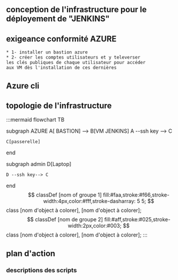 ## conception de l'infrastructure pour le déployement de "JENKINS"

## exigeance conformité AZURE
    * 1- installer un bastion azure
    * 2- créer les comptes utilisateurs et y televerser  
    les clés publiques de chaque utilisateur pour accéder  
    aux VM dès l'installation de ces dernières

## Azure cli

## topologie de l'infrastructure

:::mermaid
flowchart TB
 
  subgraph AZURE 
    A[ BASTION] --> B[VM JENKINS]
    A --ssh key --> C
   
    C[passerelle]
  end

  subgraph admin
    D[Laptop]
   
    D --ssh key--> C
  end
  $$ classDef [nom of groupe 1] fill:#faa,stroke:#f66,stroke-width:4px,color:#fff,stroke-dasharray: 5 5;
$$ class [nom d'object à colorer], [nom d'object à colorer];
$$ classDef [nom de groupe 2] fill:#aff,stroke:#025,stroke-width:2px,color:#003;
$$ class [nom d'object à colorer], [nom d'object à colorer];
:::
## plan d'action
### descriptions des scripts